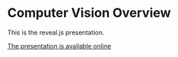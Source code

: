 # Computer Vision Overview
This is the reveal.js presentation.

[The presentation is available online](https://bohdankornienko.github.io/presentation-computer-vision-overview/present.html)
